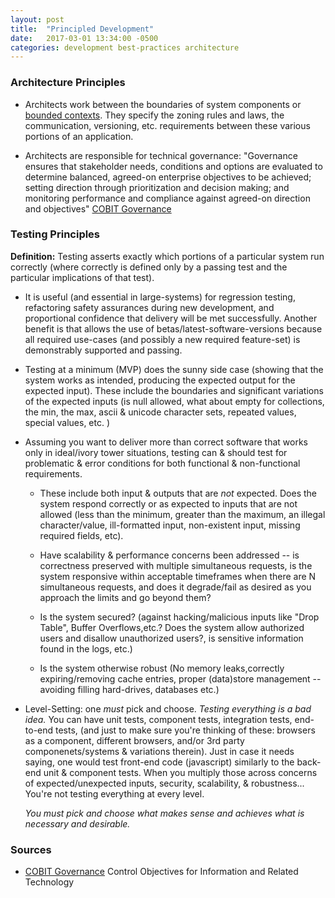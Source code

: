 ```yaml
---
layout: post
title:  "Principled Development"
date:   2017-03-01 13:34:00 -0500
categories: development best-practices architecture
---
```


### Architecture Principles ###

- Architects work between the boundaries of system components or [bounded contexts](https://martinfowler.com/bliki/BoundedContext.html).  They specify the zoning rules and laws, the communication, versioning, etc. requirements between these various portions of an application.

- Architects are responsible for technical governance: "Governance ensures that stakeholder needs, conditions and options are evaluated to determine balanced, agreed-on enterprise objectives to be achieved; setting direction through prioritization and decision making; and monitoring performance and compliance against agreed-on direction and objectives" [COBIT Governance]


### Testing Principles ###

**Definition:** Testing asserts exactly which portions of a particular system run correctly (where correctly is defined only by a passing test and the particular implications of that test).

-    It is useful (and essential in large-systems) for regression testing, refactoring safety assurances during new development, and proportional confidence that delivery will be met successfully.   Another benefit is that allows the use of betas/latest-software-versions because all required use-cases (and possibly a new required feature-set) is demonstrably supported and passing.

- Testing at a minimum (MVP) does the sunny side case (showing that the system works as intended, producing
the expected output for the expected input).  These include the boundaries and significant variations of the expected inputs (is null allowed, what about empty for collections, the min, the max,  ascii & unicode character sets, repeated values, special values, etc. )

- Assuming you want to deliver more than correct software that works only in ideal/ivory tower situations, testing can & should test for problematic & error conditions for both functional & non-functional requirements.

	- These include both input & outputs that are _not_ expected. Does the system respond correctly or as expected to inputs that are not allowed (less than the minimum, greater than the maximum, an illegal character/value, ill-formatted input, non-existent input, missing required fields, etc).

	- Have scalability & performance concerns been addressed --
		is correctness preserved with multiple simultaneous requests, is the system responsive within acceptable timeframes when there are N simultaneous requests, and does it degrade/fail as
		desired as you approach the limits and go beyond them?

	- Is the system secured?  (against hacking/malicious inputs like "Drop Table", Buffer Overflows,etc.?
		Does the system allow authorized users and disallow unauthorized users?,
		is sensitive information found in the logs, etc.)

	- Is the system otherwise robust (No memory leaks,correctly expiring/removing cache entries,
		proper (data)store management -- avoiding filling hard-drives, databases  etc.)


- Level-Setting:  one _must_ pick and choose.
	_Testing everything is a bad idea._   You can have unit tests, component tests,
	integration tests, end-to-end tests, (and just to make sure you're thinking of these: browsers as
	a component, different browsers, and/or 3rd party componenets/systems & variations therein).
	Just in case it needs saying, one would test front-end code (javascript) similarly to the back-end unit & component tests.  When you multiply those across concerns of expected/unexpected inputs, security, scalability, & robustness...    You're not testing everything at every level.

	_You must pick and choose what makes sense and achieves what is necessary and desirable._


### Sources ###
  - [COBIT Governance] Control Objectives for Information and Related Technology


[COBIT Governance]: https://www.isaca.org/Pages/Glossary.aspx?tid=1443&char=G

